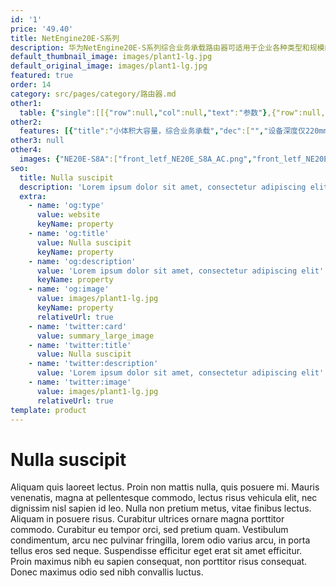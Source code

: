 ```yaml
---
id: '1'
price: '49.40'
title: NetEngine20E-S系列
description: 华为NetEngine20E-S系列综合业务承载路由器可适用于企业各种类型和规模的网络：
default_thumbnail_image: images/plant1-lg.jpg
default_original_image: images/plant1-lg.jpg
featured: true
order: 14
category: src/pages/category/路由器.md
other1: 
  table: {"single":[[{"row":null,"col":null,"text":"参数"},{"row":null,"col":null,"text":"NetEngine20E-S2E"},{"row":null,"col":null,"text":"NetEngine20E-S2F"},{"row":null,"col":null,"text":"NetEngine20E-S4"},{"row":null,"col":null,"text":"NetEngine20E-S8"},{"row":null,"col":null,"text":"NetEngine20E-S16"},{"row":null,"col":null,"text":"NetEngine20E-S8A"},{"row":null,"col":null,"text":"NetEngine20E-S16A"}],[{"row":null,"col":null,"text":"交换容量"},{"row":null,"col":null,"text":"320 Gbps"},{"row":null,"col":null,"text":"640 Gbps"},{"row":null,"col":null,"text":"71.494 Tbps"},{"row":null,"col":null,"text":"71.494 Tbps"},{"row":null,"col":null,"text":"71.494 Tbps"},{"row":null,"col":null,"text":"115.4 Tbps"},{"row":null,"col":null,"text":"132.6 Tbps"}],[{"row":null,"col":null,"text":"转发性能"},{"row":null,"col":null,"text":"120 Mpps"},{"row":null,"col":null,"text":"240 Mpps"},{"row":null,"col":null,"text":"6,000 Mpps"},{"row":null,"col":null,"text":"12,000 Mpps"},{"row":null,"col":null,"text":"24,000 Mpps"},{"row":null,"col":null,"text":"12,000 Mpps"},{"row":null,"col":null,"text":"24,000 Mpps"}],[{"row":null,"col":null,"text":"槽位带宽"},{"row":null,"col":null,"text":"20 Gbps"},{"row":null,"col":null,"text":"40 Gbps"},{"row":null,"col":null,"text":"40 Gbps"},{"row":null,"col":null,"text":"40 Gbps"},{"row":null,"col":null,"text":"100 Gbps"},{"row":null,"col":null,"text":"200 Gbps"},{"row":null,"col":null,"text":"100 Gbps"}],[{"row":null,"col":null,"text":"容量密度(G/U)"},{"row":null,"col":null,"text":"40"},{"row":null,"col":null,"text":"80"},{"row":null,"col":null,"text":"40"},{"row":null,"col":null,"text":"80"},{"row":null,"col":null,"text":"60"},{"row":null,"col":null,"text":"167"},{"row":null,"col":null,"text":"125"}],[{"row":null,"col":null,"text":"固定端口"},{"row":null,"col":null,"text":"2*10GE(SFP+) + 24*GE(SFP)"},{"row":null,"col":null,"text":"4*10GE(SFP+) + 40*GE(SFP)"},{"row":null,"col":null,"text":"—"},{"row":null,"col":null,"text":"—"},{"row":null,"col":null,"text":"—"},{"row":null,"col":null,"text":"—"},{"row":null,"col":null,"text":"—"}],[{"row":null,"col":null,"text":"主控板槽位"},{"row":null,"col":null,"text":"整机集成"},{"row":null,"col":null,"text":"整机集成"},{"row":null,"col":null,"text":"2"},{"row":null,"col":null,"text":"2"},{"row":null,"col":null,"text":"2"},{"row":null,"col":null,"text":"2"},{"row":null,"col":null,"text":"2"}],[{"row":null,"col":null,"text":"网板槽位"},{"row":null,"col":null,"text":"/"},{"row":null,"col":null,"text":"/"},{"row":null,"col":null,"text":"1"},{"row":null,"col":null,"text":"2"},{"row":null,"col":null,"text":"2"},{"row":null,"col":null,"text":"2"},{"row":null,"col":null,"text":"2"}],[{"row":null,"col":null,"text":"交换架构"},{"row":null,"col":null,"text":"/"},{"row":null,"col":null,"text":"/"},{"row":null,"col":null,"text":"独立网板"},{"row":null,"col":null,"text":"独立网板，1+1备份"},{"row":null,"col":null,"text":"独立网板，1+1备份"},{"row":null,"col":null,"text":"独立网板，1+1备份"},{"row":null,"col":null,"text":"独立网板，1+1备份"}],[{"row":null,"col":null,"text":"子卡槽位"},{"row":null,"col":null,"text":"2"},{"row":null,"col":null,"text":"2"},{"row":null,"col":null,"text":"4"},{"row":null,"col":null,"text":"8"},{"row":null,"col":null,"text":"16"},{"row":null,"col":null,"text":"8"},{"row":null,"col":null,"text":"16"}],[{"row":null,"col":null,"text":"外形尺寸(宽深高)"},{"row":null,"col":null,"text":"442mm×220mm\n×89mm(2U)"},{"row":null,"col":null,"text":"442mm×220mm\n×89mm(2U)"},{"row":null,"col":null,"text":"442mm×220mm\n×132(DC 3U)\n442mm×220mm\n×175mm(AC 4U)"},{"row":null,"col":null,"text":"442mm×220mm\n×222(DC 5U)\n442mm×220mm\n×264(AC 6U)"},{"row":null,"col":null,"text":"442mm×220mm\n×353(8U)"},{"row":null,"col":null,"text":"442mm×220mm\n×222(DC 5U)\n442mm×220mm\n×264(AC 6U)"},{"row":null,"col":null,"text":"442mm×220mm\n×353(8U)"}],[{"row":null,"col":null,"text":"典型满配功耗"},{"row":null,"col":null,"text":"195 W(DC)\n219 W(AC)"},{"row":null,"col":null,"text":"309 W(DC)\n335 W(AC)"},{"row":null,"col":null,"text":"398 W(DC)\n456 W(AC)"},{"row":null,"col":null,"text":"645 W(DC)\n703 W(AC)"},{"row":null,"col":null,"text":"696 W(DC)\n740 W(AC)"},{"row":null,"col":null,"text":"645 W(DC)\n703 W(AC)"},{"row":null,"col":null,"text":"696 W(DC)\n740 W(AC)"}],[{"row":null,"col":null,"text":"满配重量"},{"row":null,"col":null,"text":"9.3 kg(DC)\n10.3 kg(AC)"},{"row":null,"col":null,"text":"9.4 kg(DC)\n10.4 kg(AC)"},{"row":null,"col":null,"text":"13.7 kg(DC)\n18.1 kg(AC)"},{"row":null,"col":null,"text":"22.3 kg(DC)\n27.0 kg(AC)"},{"row":null,"col":null,"text":"34.0 kg(DC)\n36.0 kg(AC)"},{"row":null,"col":null,"text":"22.3 kg(DC)\n27.0 kg(AC)"},{"row":null,"col":null,"text":"34.0 kg(DC)\n36.0 kg(AC)"}],[{"row":null,"col":null,"text":"接口类型"},{"row":null,"col":"7","text":"100GE, 50GE, 40GE, 25GE, 10GE, GE/FE, OC-3c/STM-1c POS, OC-12c/STM-4c POS, Channelized OC-3/STM-1 POS"}],[{"row":null,"col":null,"text":"工作温度"},{"row":null,"col":null,"text":"-5℃～65℃"},{"row":null,"col":null,"text":"-5℃～65℃"},{"row":null,"col":null,"text":"-40℃～65℃"},{"row":null,"col":null,"text":"-40℃～65℃"},{"row":null,"col":null,"text":"0℃～45℃"},{"row":null,"col":null,"text":"-40℃～65℃"},{"row":null,"col":null,"text":"0℃～45℃"}]]}
other2:
  features: [{"title":"小体积大容量，综合业务承载","dec":["","设备深度仅220mm，有效节省机房空间；支持2Mbps至100Gbps的丰富接口，为客户提供综合业务承载服务",""]},{"title":"多种创新技术，提升用户体验","dec":["","采用华为自研NP芯片、创新的IP硬管道和IP FPM等技术，为客户提供高质量和高可靠的网络，极大提升用户体验",""]},{"title":"SDN智能控制，网络极简高效","dec":["","基于SDN架构，实现业务快速开通，解决流量负载均衡问题，让网络更简单高效，帮助客户实现商业成功",""]}]
other3: null
other4:
  images: {"NE20E-S8A":["front_letf_NE20E_S8A_AC.png","front_letf_NE20E_S8A_DC.png","front_NE20E_S8A_AC.png","front_NE20E_S8A_DC.png"]}
seo:
  title: Nulla suscipit
  description: 'Lorem ipsum dolor sit amet, consectetur adipiscing elit'
  extra:
    - name: 'og:type'
      value: website
      keyName: property
    - name: 'og:title'
      value: Nulla suscipit
      keyName: property
    - name: 'og:description'
      value: 'Lorem ipsum dolor sit amet, consectetur adipiscing elit'
      keyName: property
    - name: 'og:image'
      value: images/plant1-lg.jpg
      keyName: property
      relativeUrl: true
    - name: 'twitter:card'
      value: summary_large_image
    - name: 'twitter:title'
      value: Nulla suscipit
    - name: 'twitter:description'
      value: 'Lorem ipsum dolor sit amet, consectetur adipiscing elit'
    - name: 'twitter:image'
      value: images/plant1-lg.jpg
      relativeUrl: true
template: product
---
```


# Nulla suscipit

Aliquam quis laoreet lectus. Proin non mattis nulla, quis posuere mi. Mauris venenatis, magna at pellentesque commodo, lectus risus vehicula elit, nec dignissim nisl sapien id leo. Nulla non pretium metus, vitae finibus lectus. Aliquam in posuere risus. Curabitur ultrices ornare magna porttitor commodo. Curabitur eu tempor orci, sed pretium quam. Vestibulum condimentum, arcu nec pulvinar fringilla, lorem odio varius arcu, in porta tellus eros sed neque. Suspendisse efficitur eget erat sit amet efficitur. Proin maximus nibh eu sapien consequat, non porttitor risus consequat. Donec maximus odio sed nibh convallis luctus.